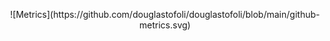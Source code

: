 <p align="center">
  ![Metrics](https://github.com/douglastofoli/douglastofoli/blob/main/github-metrics.svg)
</p>
